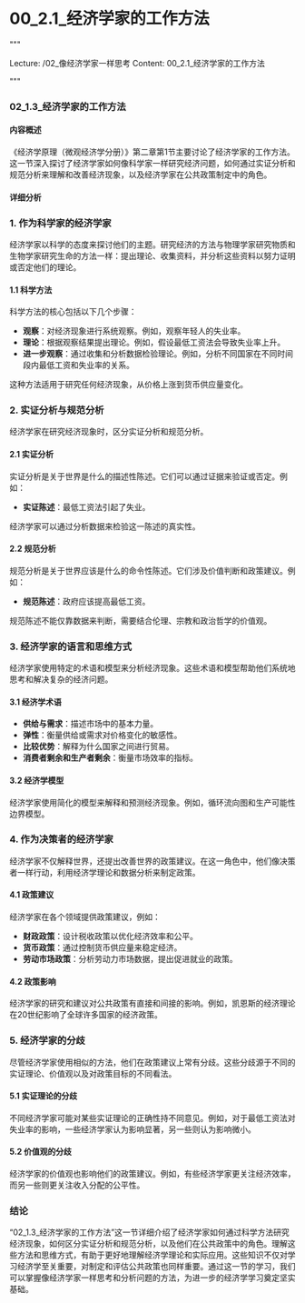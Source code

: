 # 00_2.1_经济学家的工作方法

"""

Lecture: /02_像经济学家一样思考
Content: 00_2.1_经济学家的工作方法

"""

### 02_1.3_经济学家的工作方法

#### 内容概述

《经济学原理（微观经济学分册）》第二章第1节主要讨论了经济学家的工作方法。这一节深入探讨了经济学家如何像科学家一样研究经济问题，如何通过实证分析和规范分析来理解和改善经济现象，以及经济学家在公共政策制定中的角色。

#### 详细分析

### 1. 作为科学家的经济学家

经济学家以科学的态度来探讨他们的主题。研究经济的方法与物理学家研究物质和生物学家研究生命的方法一样：提出理论、收集资料，并分析这些资料以努力证明或否定他们的理论。

#### 1.1 科学方法

科学方法的核心包括以下几个步骤：
- **观察**：对经济现象进行系统观察。例如，观察年轻人的失业率。
- **理论**：根据观察结果提出理论。例如，假设最低工资法会导致失业率上升。
- **进一步观察**：通过收集和分析数据检验理论。例如，分析不同国家在不同时间段内最低工资和失业率的关系。

这种方法适用于研究任何经济现象，从价格上涨到货币供应量变化。

### 2. 实证分析与规范分析

经济学家在研究经济现象时，区分实证分析和规范分析。

#### 2.1 实证分析

实证分析是关于世界是什么的描述性陈述。它们可以通过证据来验证或否定。例如：
- **实证陈述**：最低工资法引起了失业。
  
经济学家可以通过分析数据来检验这一陈述的真实性。

#### 2.2 规范分析

规范分析是关于世界应该是什么的命令性陈述。它们涉及价值判断和政策建议。例如：
- **规范陈述**：政府应该提高最低工资。
  
规范陈述不能仅靠数据来判断，需要结合伦理、宗教和政治哲学的价值观。

### 3. 经济学家的语言和思维方式

经济学家使用特定的术语和模型来分析经济现象。这些术语和模型帮助他们系统地思考和解决复杂的经济问题。

#### 3.1 经济学术语

- **供给与需求**：描述市场中的基本力量。
- **弹性**：衡量供给或需求对价格变化的敏感性。
- **比较优势**：解释为什么国家之间进行贸易。
- **消费者剩余和生产者剩余**：衡量市场效率的指标。

#### 3.2 经济学模型

经济学家使用简化的模型来解释和预测经济现象。例如，循环流向图和生产可能性边界模型。

### 4. 作为决策者的经济学家

经济学家不仅解释世界，还提出改善世界的政策建议。在这一角色中，他们像决策者一样行动，利用经济学理论和数据分析来制定政策。

#### 4.1 政策建议

经济学家在各个领域提供政策建议，例如：
- **财政政策**：设计税收政策以优化经济效率和公平。
- **货币政策**：通过控制货币供应量来稳定经济。
- **劳动市场政策**：分析劳动力市场数据，提出促进就业的政策。

#### 4.2 政策影响

经济学家的研究和建议对公共政策有直接和间接的影响。例如，凯恩斯的经济理论在20世纪影响了全球许多国家的经济政策。

### 5. 经济学家的分歧

尽管经济学家使用相似的方法，他们在政策建议上常有分歧。这些分歧源于不同的实证理论、价值观以及对政策目标的不同看法。

#### 5.1 实证理论的分歧

不同经济学家可能对某些实证理论的正确性持不同意见。例如，对于最低工资法对失业率的影响，一些经济学家认为影响显著，另一些则认为影响微小。

#### 5.2 价值观的分歧

经济学家的价值观也影响他们的政策建议。例如，有些经济学家更关注经济效率，而另一些则更关注收入分配的公平性。

### 结论

“02_1.3_经济学家的工作方法”这一节详细介绍了经济学家如何通过科学方法研究经济现象，如何区分实证分析和规范分析，以及他们在公共政策中的角色。理解这些方法和思维方式，有助于更好地理解经济学理论和实际应用。这些知识不仅对学习经济学至关重要，对制定和评估公共政策也同样重要。通过这一节的学习，我们可以掌握像经济学家一样思考和分析问题的方法，为进一步的经济学学习奠定坚实基础。